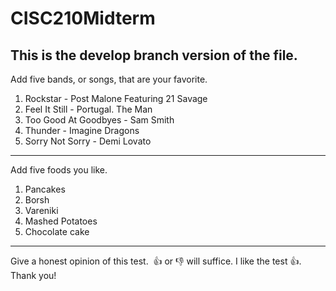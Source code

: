 # CISC210Midterm
## This is the develop branch version of the file.
Add five bands, or songs, that are your favorite.
1. Rockstar - Post Malone Featuring 21 Savage
2. Feel It Still - Portugal. The Man
3. Too Good At Goodbyes - Sam Smith
4. Thunder - Imagine Dragons
5. Sorry Not Sorry - Demi Lovato
----
Add five foods you like.
1. Pancakes 
2. Borsh
3. Vareniki
4. Mashed Potatoes
5. Chocolate cake
----
Give a honest opinion of this test.  👍 or 👎 will suffice.
I like the test 👍. Thank you!


